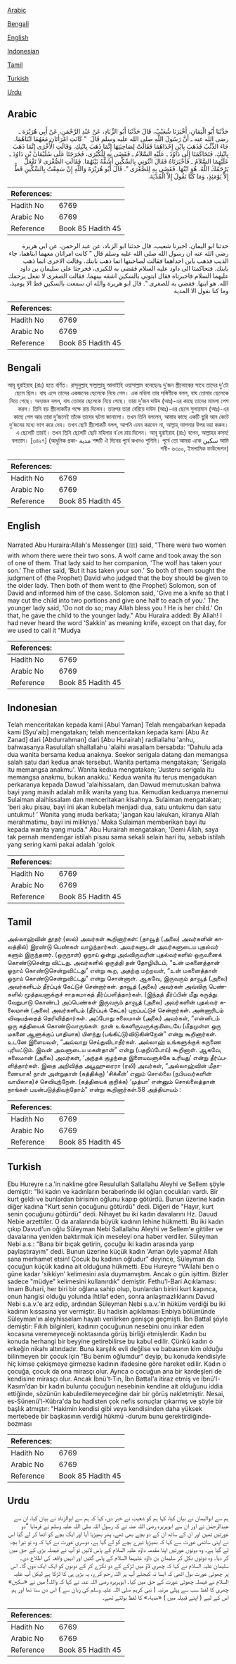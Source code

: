 [Arabic](#arabic)

[Bengali](#bengali)

[English](#english)

[Indonesian](#indonesian)

[Tamil](#tamil)

[Turkish](#turkish)

[Urdu](#urdu)

## Arabic


<div dir="rtl" lang="ar" style={{fontSize:'larger',backgroundColor:'#f8f9fa',padding:20}}>
حَدَّثَنَا أَبُو الْيَمَانِ، أَخْبَرَنَا شُعَيْبٌ، قَالَ حَدَّثَنَا أَبُو الزِّنَادِ، عَنْ عَبْدِ الرَّحْمَنِ، عَنْ أَبِي هُرَيْرَةَ ـ رضى الله عنه ـ أَنَّ رَسُولَ اللَّهِ صلى الله عليه وسلم قَالَ ‏ "‏ كَانَتِ امْرَأَتَانِ مَعَهُمَا ابْنَاهُمَا، جَاءَ الذِّئْبُ فَذَهَبَ بِابْنِ إِحْدَاهُمَا فَقَالَتْ لِصَاحِبَتِهَا إِنَّمَا ذَهَبَ بِابْنِكِ‏.‏ وَقَالَتِ الأُخْرَى إِنَّمَا ذَهَبَ بِابْنِكِ‏.‏ فَتَحَاكَمَتَا إِلَى دَاوُدَ ـ عَلَيْهِ السَّلاَمُ ـ فَقَضَى بِهِ لِلْكُبْرَى، فَخَرَجَتَا عَلَى سُلَيْمَانَ بْنِ دَاوُدَ ـ عَلَيْهِمَا السَّلاَمُ ـ فَأَخْبَرَتَاهُ فَقَالَ ائْتُونِي بِالسِّكِّينِ أَشُقُّهُ بَيْنَهُمَا‏.‏ فَقَالَتِ الصُّغْرَى لاَ تَفْعَلْ يَرْحَمُكَ اللَّهُ‏.‏ هُوَ ابْنُهَا‏.‏ فَقَضَى بِهِ لِلصُّغْرَى ‏"‏‏.‏ قَالَ أَبُو هُرَيْرَةَ وَاللَّهِ إِنْ سَمِعْتُ بِالسِّكِّينِ قَطُّ إِلاَّ يَوْمَئِذٍ، وَمَا كُنَّا نَقُولُ إِلاَّ الْمُدْيَةَ‏.‏
</div>
<div style={{backgroundColor:'#f8f9fa',padding:20, marginBottom: 10}}><table> <thead> <tr> <th>References:</th> <th></th> </tr> </thead> <tbody><tr><td>Hadith No</td><td>6769</td></tr><tr><td>Arabic No</td><td>6769</td></tr><tr><td>Reference</td><td>Book 85 Hadith 45</td></tr></tbody></table></div>


<div dir="rtl" lang="ar" style={{fontSize:'larger',backgroundColor:'#f8f9fa',padding:20}}>
حدثنا ابو اليمان، اخبرنا شعيب، قال حدثنا ابو الزناد، عن عبد الرحمن، عن ابي هريرة رضى الله عنه ان رسول الله صلى الله عليه وسلم قال " كانت امراتان معهما ابناهما، جاء الذيب فذهب بابن احداهما فقالت لصاحبتها انما ذهب بابنك. وقالت الاخرى انما ذهب بابنك. فتحاكمتا الى داود عليه السلام فقضى به للكبرى، فخرجتا على سليمان بن داود عليهما السلام فاخبرتاه فقال ايتوني بالسكين اشقه بينهما. فقالت الصغرى لا تفعل يرحمك الله. هو ابنها. فقضى به للصغرى ". قال ابو هريرة والله ان سمعت بالسكين قط الا يوميذ، وما كنا نقول الا المدية
</div>
<div style={{backgroundColor:'#f8f9fa',padding:20, marginBottom: 10}}><table> <thead> <tr> <th>References:</th> <th></th> </tr> </thead> <tbody><tr><td>Hadith No</td><td>6769</td></tr><tr><td>Arabic No</td><td>6769</td></tr><tr><td>Reference</td><td>Book 85 Hadith 45</td></tr></tbody></table></div>

## Bengali


<div dir="rtl" lang="bn" style={{fontSize:'larger',backgroundColor:'#f8f9fa',padding:20}}>
আবূ হুরাইরাহ (রাঃ) হতে বর্ণিত। রাসূলুল্লাহ্ সাল্লাল্লাহু আলাইহি ওয়াসাল্লাম বলেছেনঃ দু’জন স্ত্রীলোকের সাথে তাদের দু’টো ছেলে ছিল। বাঘ এসে তাদের একজনের ছেলেকে নিয়ে গেল। এক মহিলা তার সঙ্গিণীকে বলল, বাঘ তোমার ছেলেকে নিয়ে গেছে। অন্যজন বলল, বাঘ তোমার ছেলেকে নিয়ে গেছে। তারা দু’জন দাউদ (আঃ)-এর কাছে তাদের মামলা পেশ করল। তিনি বড় স্ত্রীলোকটির পক্ষে রায় দিলেন। তারপর তারা বেরিয়ে দাউদ (আঃ)-এর ছেলে সুলায়মান (আঃ)-এর কাছে গেল আর তারা দু’জনেই তাঁকে তাদের ঘটনা জানালো। তখন তিনি বললেন, আমার কাছে একটি ছুরি আন কেটে দু’জনের মধ্যে ভাগ করে দেব। তখন ছোট স্ত্রীলোকটি বলল, আপনি এমন করবেন না, আল্লাহ্ আপনার উপর দয়া করুন। এ ছেলেটি তারই। তখন তিনি ছেলেটি ছোট মহিলার ব’লে রায় দিলেন। আবূ হুরাইরাহ (রাঃ) বলেন, আল্লাহর কসম! আমি سكين শব্দটি ঐ দিনের পূর্বে কখনও শুনিনি। পূর্বে তো আমরা একে مدية বলতাম। [৩৪২৭] (আধুনিক প্রকাশনী- ৬৩০০, ইসলামিক ফাউন্ডেশন)
</div>
<div style={{backgroundColor:'#f8f9fa',padding:20, marginBottom: 10}}><table> <thead> <tr> <th>References:</th> <th></th> </tr> </thead> <tbody><tr><td>Hadith No</td><td>6769</td></tr><tr><td>Arabic No</td><td>6769</td></tr><tr><td>Reference</td><td>Book 85 Hadith 45</td></tr></tbody></table></div>

## English


<div dir="ltr" lang="en" style={{fontSize:'larger',backgroundColor:'#f8f9fa',padding:20}}>
Narrated Abu Huraira:Allah's Messenger (ﷺ) said, "There were two women with whom there were their two sons. A wolf came and took away the son of one of them. That lady said to her companion, 'The wolf has taken your son.' The other said, 'But it has taken your son.' So both of them sought the judgment of (the Prophet) David who judged that the boy should be given to the older lady. Then both of them went to (the Prophet) Solomon, son of David and informed him of the case. Solomon said, 'Give me a knife so that I may cut the child into two portions and give one half to each of you.' The younger lady said, 'Do not do so; may Allah bless you ! He is her child.' On that, he gave the child to the younger lady." Abu Huraira added: By Allah! I had never heard the word 'Sakkin' as meaning knife, except on that day, for we used to call it "Mudya
</div>
<div style={{backgroundColor:'#f8f9fa',padding:20, marginBottom: 10}}><table> <thead> <tr> <th>References:</th> <th></th> </tr> </thead> <tbody><tr><td>Hadith No</td><td>6769</td></tr><tr><td>Arabic No</td><td>6769</td></tr><tr><td>Reference</td><td>Book 85 Hadith 45</td></tr></tbody></table></div>

## Indonesian


<div dir="ltr" lang="id" style={{fontSize:'larger',backgroundColor:'#f8f9fa',padding:20}}>
Telah menceritakan kepada kami [Abul Yaman] Telah mengabarkan kepada kami [Syu'aib] mengatakan; telah menceritakan kepada kami [Abu Az Zanad] dari [Abdurrahman] dari [Abu Hurairah] radliallahu 'anhu, bahwasanya Rasulullah shallallahu 'alaihi wasallam bersabda: "Dahulu ada dua wanita bersama kedua anaknya. Seekor serigala datang dan memangsa salah satu dari kedua anak tersebut. Wanita pertama mengatakan; 'Serigala itu memangsa anakmu'. Wanita kedua mengatakan; 'Justeru serigala itu memangsa anakmu, bukan anakku.' Kedua wanita itu terus mengadukan perkaranya kepada Dawud 'alaihissalam, dan Dawud memutuskan bahwa bayi yang masih adalah milik wanita yang tua. Kemudian keduanya menemui Sulaiman alaihissalam dan menceritakan kisahnya. Sulaiman mengatakan; 'beri aku pisau, bayi ini akan kubelah menjadi dua, satu untukmu dan satu untukmu! ' Wanita yang muda berkata; 'jangan kau lakukan, kiranya Allah merahmatimu, bayi ini miliknya.' Maka Sulaiman memberikan bayi itu kepada wanita yang muda." Abu Hurairah mengatakan; 'Demi Allah, saya tak pernah mendengar istilah pisau sama sekali selain hari itu, sebab istilah yang sering kami pakai adalah 'golok
</div>
<div style={{backgroundColor:'#f8f9fa',padding:20, marginBottom: 10}}><table> <thead> <tr> <th>References:</th> <th></th> </tr> </thead> <tbody><tr><td>Hadith No</td><td>6769</td></tr><tr><td>Arabic No</td><td>6769</td></tr><tr><td>Reference</td><td>Book 85 Hadith 45</td></tr></tbody></table></div>

## Tamil


<div dir="ltr" lang="ta" style={{fontSize:'larger',backgroundColor:'#f8f9fa',padding:20}}>
அல்லாஹ்வின் தூதர் (ஸல்) அவர்கள் கூறினார்கள்: (தாவூத் (அலை) அவர்களின் காலத்தில்) இரண்டு பெண்கள் வாழ்ந்தார்கள். அவர்களுடன் அவர்களுடைய புதல்வர் களும் இருந்தனர். (ஒருநாள்) ஓநாய் ஒன்று அவ்விருவரின் புதல்வர்களில் ஒருவனைக் கொண்டுசென்று விட்டது. அவர்களில் ஒருத்தி தன் தோழியிடம், “உன் மகனைத்தான் ஓநாய் கொண்டுசென்றுவிட்டது” என்று கூற, அதற்கு மற்றவள், “உன் மகனைத்தான் ஓநாய் கொண்டுசென்றுவிட்டது” என்று சொன்னாள். ஆகவே, இருவரும் தாவூத் (அலை) அவர்களிடம் தீர்ப்புக் கேட்டுச் சென்றார்கள். தாவூத் (அலை) அவர்கள் அவ்விரு பெண்களில் மூத்தவளுக்குச் சாதகமாகத் தீர்ப்பளித்தார்கள். (இந்தத் தீர்ப்பின் மீது கருத்து வேறுபாடு கொண்ட) அப்பெண்கள் இருவரும் தாவூத் (அலை) அவர்களின் புதல்வர் சுலைமான் (அலை) அவர்களிடம் (தீர்ப்புக் கேட்க) புறப்பட்டுச் சென்றார்கள். அன்னாரிடம் விஷயத்தைத் தெரிவித்தார்கள். அப்போது சுலைமான் (அலை) அவர்கள், “என்னிடம் ஒரு கத்தியைக் கொண்டுவாருங்கள். நான் உங்களிருவருக்குமிடையே (மீதமுள்ள ஒரு மகனை ஆளுக்குப் பாதியாக) பிளந்து (பங்கிட்டு)விடுகின்றேன்” என்று கூறினார்கள். உடனே இளையவள், “அவ்வாறு செய்துவிடாதீர்கள். அல்லாஹ் உங்களுக்குக் கருணை புரியட்டும். இவன் அவளுடைய மகன்தான்” என்று (பதறிப்போய்) கூறினாள். ஆகவே, சுலைமான் (அலை) அவர்கள், ‘அந்தக் குழந்தை இளையவளுக்கே உரியது’ என்று தீர்ப்பளித்தார்கள். இதை அறிவித்த அபூஹுரைரா (ரலி) அவர்கள், “அல்லாஹ்வின் மீதாணையாக! நான் அன்றுதான் (கத்திக்கு) ‘சிக்கீன்’ எனும் சொல்லை (நபியவர்களின் வாயிலாக)ச் செவியுற்றேன். (கத்தியைக் குறிக்க) ‘முத்யா’ என்னும் சொல்லைத்தான் நாங்கள் பயன்படுத்திவந்தோம்” என்று கூறினார்கள்.58 அத்தியாயம் :
</div>
<div style={{backgroundColor:'#f8f9fa',padding:20, marginBottom: 10}}><table> <thead> <tr> <th>References:</th> <th></th> </tr> </thead> <tbody><tr><td>Hadith No</td><td>6769</td></tr><tr><td>Arabic No</td><td>6769</td></tr><tr><td>Reference</td><td>Book 85 Hadith 45</td></tr></tbody></table></div>

## Turkish


<div dir="ltr" lang="tr" style={{fontSize:'larger',backgroundColor:'#f8f9fa',padding:20}}>
Ebu Hureyre r.a.'in nakline göre Resulullah Sallallahu Aleyhi ve Sellem şöyle demiştir: "İki kadın ve kadınların beraberinde iki oğlan çocukları vardı. Bir kurt geldi ve bunlardan birisinin oğlunu kapıp götürdü. Bunun üzerine kadın diğer kadına "Kurt senin çocuğunu götürdü" dedi. Diğeri de "Hayır, kurt senin çocuğunu götürdü" dedi. Nihayet bu iki kadın davalarını Hz. Dauud Nebie arzettiler. O da aralarında büyük kadının lehine hükmetti. Bu iki kadın çıkıp Davud'un oğlu Süleyman Nebi Sallallahu Aleyhi ve Sellem'e gittiler ve davalarına yeniden baktırmak için meseleyi ona haber verdiler. Süleyman Nebi a.s.: "Bana bir bıçak getirin, çocuğu iki kadın arasında yarıp paylaştırayım" dedi. Bunun üzerine küçük kadın 'Aman öyle yapma! Allah sana merhamet etsin! Çocuk bu kadının oğludur" deyince, Süleyman da çocuğun küçük kadına ait olduğuna hükmetti. Ebu Hureyre "VAllahi ben o güne kadar 'sikkiyn' kelimesini asla duymamıştım. Ancak o gün işittim. Bizler sadece "müdye" kelimesini kullanırdık" demiştir. Fethu'l-Bari Açıklaması: İmam Buhari, her biri bir oğlana sahip olup, bunlardan birini kurt kapınca, onun hangisi olduğu yolunda ihtilaf eden, sonra anlaşmazlıklarını Davud Nebi s.a.v.'e arz edip, ardından Süleyman Nebi s.a.v.'in hüküm verdiği bu iki kadının kıssasına yer vermiştir. Bu hadisin açıklaması Enbiya bölümünde Süleyman'ın aleyhisselam hayatı verilirken genişçe geçmişti. İbn Battal şöyle demiştir: Fıkıh bilginleri, kadının çocuğunun nesebini onu inkar eden kocasına veremeyeceği noktasında görüş birliği etmişlerdir. Kadın bu konuda herhangi bir beyyine getirebilirse bu kabul edilir. Çünkü kadın o erkeğin nikahı altındadır. Buna karşılık evli değilse ve babasının kim olduğu bilinmeyen bir çocuk için "Bu benim oğlumdur" deyip, bu konuda kendisiyle hiç kimse çekişmeye girmezse kadının ifadesine göre hareket edilir. Kadın o çocuğa, çocuk da ona mirasçı olur. Ayrıca o çocuğun ana bir kardeşleri de kendisine mirasçı olur. Ancak İbnü't-Tın, İbn Battal'a itiraz etmiş ve İbnü'l-Kasım'dan bir kadın buluntu çocuğun nesebinin kendine ait olduğunu iddia ettiğinde, sözünün kabuledilemeyeceğine dair bir görüş nakletmiştir. Nesai, es-Sünenü'l-Kübra'da bu hadisten çok nefis sonuçlar çıkarmış ve şöyle bir başlık atmıştır: "Hakimin kendisi gibi veya kendisinden daha yüksek mertebede bir başkasının verdiği hükmü -durum bunu gerektirdiğinde- bozması
</div>
<div style={{backgroundColor:'#f8f9fa',padding:20, marginBottom: 10}}><table> <thead> <tr> <th>References:</th> <th></th> </tr> </thead> <tbody><tr><td>Hadith No</td><td>6769</td></tr><tr><td>Arabic No</td><td>6769</td></tr><tr><td>Reference</td><td>Book 85 Hadith 45</td></tr></tbody></table></div>

## Urdu


<div dir="rtl" lang="ur" style={{fontSize:'larger',backgroundColor:'#f8f9fa',padding:20}}>
ہم سے ابوالیمان نے بیان کیا، کہا ہم کو شعیب نے خبر دی، کہا کہ ہم سے ابوالزناد نے بیان کیا، ان سے عبدالرحمٰن نے اور ان سے ابوہریرہ رضی اللہ عنہ نے کہ رسول اللہ صلی اللہ علیہ وسلم نے فرمایا ”دو عورتیں تھیں اور ان کے ساتھ ان کے دو بچے بھی تھے، پھر بھیڑیا آیا اور ایک بچے کو اٹھا کر لے گیا اس نے اپنی ساتھی عورت سے کہا کہ بھیڑیا تیرے بچے کو لے گیا ہے، دوسری عورت نے کہا کہ وہ تو تیرا بچہ لے گیا ہے۔ وہ دونوں عورتیں اپنا مقدمہ داؤد علیہ السلام کے پاس لائیں تو آپ نے فیصلہ بڑی کے حق میں کر دیا۔ وہ دونوں نکل کر سلیمان بن داؤد علیہما السلام کے پاس گئیں اور انہیں واقعہ کی اطلاع دی۔ سلیمان علیہ السلام نے کہا کہ چھری لاؤ میں لڑکے کے دو ٹکڑے کر کے دونوں کو ایک ایک دوں گا۔ اس پر چھوٹی عورت بول اٹھی کہ ایسا نہ کیجئے آپ پر اللہ رحم کرے، یہ بڑی ہی کا لڑکا ہے لیکن آپ علیہ السلام نے فیصلہ چھوٹی عورت کے حق میں کیا۔ ابوہریرہ رضی اللہ عنہ نے کہا کہ واللہ! میں نے «سكين» چھری کا لفظ سب سے پہلی مرتبہ ( نبی کریم صلی اللہ علیہ وسلم کی زبان سے ) اس دن سنا تھا اور ہم اس کے لیے ( اپنے قبیلہ میں ) «مدية‏.‏» کا لفظ بولتے تھے۔
</div>
<div style={{backgroundColor:'#f8f9fa',padding:20, marginBottom: 10}}><table> <thead> <tr> <th>References:</th> <th></th> </tr> </thead> <tbody><tr><td>Hadith No</td><td>6769</td></tr><tr><td>Arabic No</td><td>6769</td></tr><tr><td>Reference</td><td>Book 85 Hadith 45</td></tr></tbody></table></div>